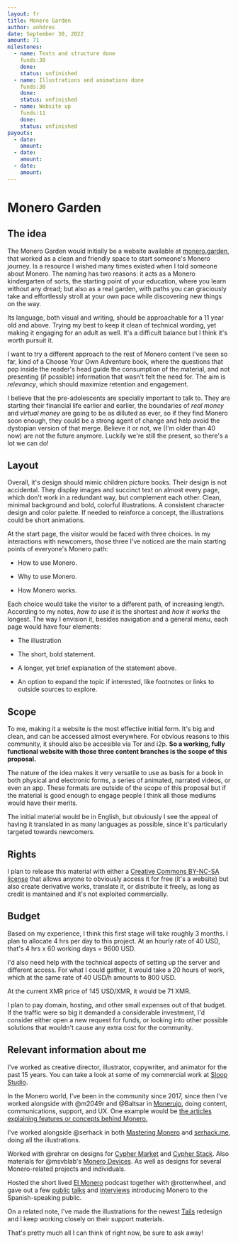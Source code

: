 ```yaml
---
layout: fr
title: Monero Garden
author: anhdres
date: September 30, 2022
amount: 71
milestones:
  - name: Texts and structure done
    funds:30
    done:
    status: unfinished
  - name: Illustrations and animations done
    funds:30
    done:
    status: unfinished
  - name: Website up
    funds:11
    done:
    status: unfinished
payouts:
  - date:
    amount:
  - date:
    amount:
  - date:
    amount:
---
```


# Monero Garden

## The idea

The Monero Garden would initially be a website available at [monero.garden](https://anhdr.es), that worked as a clean and friendly space to start someone's Monero journey. Is a resource I wished many times existed when I told someone about Monero. The naming has two reasons: it acts as a Monero kindergarten of sorts, the starting point of your education, where you learn without any dread; but also as a real garden, with paths you can graciously take and effortlessly stroll at your own pace while discovering new things on the way.

Its language, both visual and writing, should be approachable for a 11 year old and above. Trying my best to keep it clean of technical wording, yet making it engaging for an adult as well. It's a difficult balance but I think it's worth pursuit it.

I want to try a different approach to the rest of Monero content I've seen so far, kind of a Choose Your Own Adventure book, where the questions that pop inside the reader's head guide the consumption of the material, and not presenting (if possible) information that wasn't felt the need for. The aim is *relevancy*, which should maximize retention and engagement.

I believe that the pre-adolescents are specially important to talk to. They are starting their financial life earlier and earlier, the boundaries of *real money* and *virtual money* are going to be as dilluted as ever, so if they find Monero soon enough, they could be a strong agent of change and help avoid the dystopian version of that merge. Believe it or not, we (I'm older than 40 now) are not the future anymore. Luckily we're still the present, so there's a lot we can do!

## Layout

Overall, it's design should mimic children picture books. Their design is not accidental. They display images and succinct text on almost every page, which don't work in a redundant way, but complement each other. Clean, minimal background and bold, colorful illustrations. A consistent character design and color palette. If needed to reinforce a concept, the illustrations could be short animations.

At the start page, the visitor would be faced with three choices. In my interactions with newcomers, those three I've noticed are the main starting points of everyone's Monero path:

- How to use Monero.

- Why to use Monero.

- How Monero works.

Each choice would take the visitor to a different path, of increasing length. According to my notes, *how to use it* is the shortest and *how it works* the longest. The way I envision it, besides navigation and a general menu, each page would have four elements:

- The illustration

- The short, bold statement.

- A longer, yet brief explanation of the statement above.

- An option to expand the topic if interested, like footnotes or links to outside sources to explore.

## Scope

To me, making it a website is the most effective initial form. It's big and clean, and can be accessed almost everywhere. For obvious reasons to this community, it should also be accesible via Tor and i2p. **So a working, fully functional website with those three content branches is the scope of this proposal.**

The nature of the idea makes it very versatile to use as basis for a book in both physical and electronic forms, a series of animated, narrated videos, or even an app. These formats are outside of the scope of this proposal but if the material is good enough to engage people I think all those mediums would have their merits.

The initial material would be in English, but obviously I see the appeal of having it translated in as many languages as possible, since it's particularly targeted towards newcomers.

## Rights

I plan to release this material with either a [Creative Commons BY-NC-SA  license](https://creativecommons.org/licenses/by-nc-sa/4.0/) that allows anyone to obviously access it for free (it's a website) but also create derivative works, translate it, or distribute it freely, as long as credit is mantained and it's not exploited commercially.

## Budget

Based on my experience, I think this first stage will take roughly 3 months. I plan to allocate 4 hrs per day to this project. At an hourly rate of 40 USD, that's 4 hrs x 60 working days = 9600 USD.

I'd also need help with the technical aspects of setting up the server and different access. For what I could gather, it would take a 20 hours of work, which at the same rate of 40 USD/h amounts to 800 USD.

At the current XMR price of 145 USD/XMR, it would be 71 XMR.

I plan to pay domain, hosting, and other small expenses out of that budget. If the traffic were so big it demanded a considerable investment, I'd consider either open a new request for funds, or looking into other possible solutions that wouldn't cause any extra cost for the community.

## Relevant information about me

I've worked as creative director, illustrator, copywriter, and animator for the past 15 years. You can take a look at some of my commercial work at [Sloop Studio](https://www.sloopstudio.tv/).

In the Monero world, I've been in the community since 2017, since then I've worked alongside with @m2049r and @Baltsar in [Monerujo](https://www.monerujo.io/), doing content, communications, support, and UX. One example would be [the articles explaining features or concepts behind Monero.](https://anhdres.medium.com/)

I've worked alongside @serhack in both [Mastering Monero](https://masteringmonero.com/) and [serhack.me](https://serhack.me/), doing all the illustrations.

Worked with @rehrar on designs for [Cypher Market](https://www.cyphermarket.com/) and [Cypher Stack](https://cypherstack.com/). Also materials for @msvblab's [Monero Devices](https://shop.monerodevices.com/). As well as designs for several Monero-related projects and individuals.

Hosted the short lived [El Monero](https://www.youtube.com/channel/UCNvrbeVzrszpN7vQnMoCTVA/videos) podcast together with @rottenwheel, and gave out a few [public](https://youtu.be/s8RPE5AIB-A) [talks](https://youtu.be/78zcD7yWQ0E) and [interviews](https://youtu.be/Cx7XkZxXOKM) introducing Monero to the Spanish-speaking public.

On a related note, I've made the illustrations for the newest [Tails](https://tails.net) redesign and I keep working closely on their support materials.

That's pretty much all I can think of right now, be sure to ask away!
